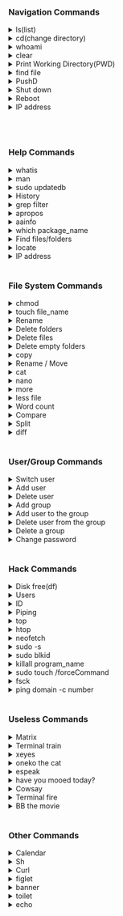### Navigation Commands

<details>
<summary>ls(list)</summary>
Use to list out the directory.
<pre>
eg: ls 
    ls -l (long)
    ls -a (all file)
</pre>
</details>

<details>
<summary>cd(change directory)</summary>
Use to change the directory
<pre>
eg: cd education
</pre>
</details>

<details>
<summary>whoami</summary>
Use to display the current user
<pre>
eg: whoami
</pre>
</details>

<details>
<summary>clear</summary>
Use to clear the screen.
<pre>
eg: clear
</pre>
</details>

<details>
<summary>Print Working Directory(PWD)</summary>
Use to display the path of current directory.
<pre>
eg: pwd
</pre>
</details>

<details>
<summary>find file</summary>
To print out the extension of the file.
<pre>
eg: file filename
</pre>
</details>

<details>
<summary>PushD</summary>
Used to push a new layer of directory over the current directory.
Useful with the popd command.
<pre>
eg: pushd /folder1/folder2/folder3
    popd 
</pre>
</details>

<details>
<summary>Shut down</summary>
Use to Shut down
<pre>
eg: sudo shutdown -r 15
    //reboot the system in 15 minutes
    sudo shutdown -c
    //cancel the count down
    sudo shutdown -h now
    //shut down the system
    
</pre>
</details>

<details>
<summary>Reboot</summary>
Use to Reboot
<pre>
eg: sudo reboot
</pre>
</details>

<details>
<summary>IP address</summary>
Use to check the ip, including address.
<pre>
eg: ip a
</pre>
</details>

<br/><br/>

### Help Commands

<details>
<summary>whatis</summary>
used to print a small description about the command.
<pre>
eg: whatis ls
</pre>
</details>

<details>
<summary>man</summary>
Use to pull out the manual for the given command
<pre>
eg: man htop
    man nano
    man neofetch
    man man
</pre>
</details>

<details>
<summary>sudo updatedb</summary>
used to update the data-base of locate command.
<pre>
eg: sudo updatedb
</pre>
</details>

<details>
<summary>History</summary>
Use to display the command history
<pre>
eg: history
</pre>
</details>

<details>
<summary>grep filter</summary>
Use to filter-out, and search the command result.
Useful with piping
<pre>
eg: history | grep cd
</pre>
</details>

<details>
<summary>apropos</summary>
used to list and display all the commands related to the given tag.
<pre>
eg: apropos date
    apropos file
</pre>
</details>

<details>
<summary>aainfo</summary>
used to list the basic details about the screen and etc..
<pre>
eg: aainfo
</pre>
</details>

<details>
<summary>which package_name</summary>
which display the path to the package.
<pre>
eg: sudo which google-chrome
    which cat
</pre>
</details>

<details>
<summary>Find files/folders</summary>
Use to find and display the file or folder.
<pre>
eg: find filename
    find . -iname A.txt
</pre>
</details>

<details>
<summary>locate</summary>
Used to locate the exe file of the given command/file/program etc...
<pre>
eg: locate fileName
</pre>
</details>
<details>
<summary>IP address</summary>
Used to display network address.
<pre>
eg: ip addr
</pre>
</details>
<br/>

### File System Commands

<details>
<summary>chmod</summary>
Use to change the permissions to file
chmod [-R][who][+,-,=][permission]filename
<pre>
-R: recursive, allow to effect everything under that folder
who: u -> user, g ->group, o ->others a ->all
+ -> add permission
- -> remove permission
== -> assign permission
permission : w -> write, r -> read, x -> execute
eg: chmod a+w file.txt (all users can write to the file.txt)
    chmod -R g+x folder (all groups can execute all the files in the folder)
    chmod g+w, o-rw, a+x file.txt (dealing with multiple permissions)
</pre>
</details>

<details>   
<summary>touch file_name</summary>
Use to create file.
<pre>
eg: touch file.txt
    touch file1 file2 fileN
</pre>
</details>

<details>
<summary>Rename</summary>
Use to rename files.
<pre>
eg: mv file1name file2name
</pre>
</details>

<details>
<summary>Delete folders</summary>
Use to rename folders.
<pre>
eg: rmdir foldername
    // only work if the folder has nothing on it.
    rm -r foldername 
    // if the folder has something.
</pre>
</details>

<details>
<summary>Delete files</summary>
Use to delete files.
<pre>
eg: rm filename
    rm * (remove all files)
    rm *.png (remove all png files)
    rm firstName* (remove all files starts with the firstName)
    rm -r folder (remove folder)
</pre>
</details>

<details>
<summary>Delete empty folders</summary>
used to delete folders which don't have  any content in it.
<pre>
eg: rmdir folderName
</pre>
</details>

<details>
<summary>copy</summary>
used to copy a file.
<pre>
eg: cp file1Path file2Path
    cp fileName  newFileName
</pre>
</details>

<details>
<summary>Rename / Move</summary>
used to rename and move file and folders.
<pre>
eg: mv oldFile newFile (the oldFile will get rewrites by the newFile)
</pre>
</details>

<details>
<summary>cat</summary>
Cat read, write, and display the content into the terminal
(text files)
<pre>
eg: // read file
    cat /etc/fstab
    cat file_path
    // write file
    cat >> filename (append content)
    cat > filename (rewrite the file)
    type the content
    // concatenate files
    cat fileone filetwo
    cat fileone.txt >> filetwo.txt (append content)
    cat fileone.txt > filetwo.txt (rewrite the file)
</pre>
</details>

<details>
<summary>nano</summary>
nano is a text editor in linux.
(text files)
<pre>
eg: // read/write file
    nano /etc/fstab
    nano file_path
    nano fileName
</pre>
</details>

<details>
<summary>more</summary>
more is an predecessor of less.
<pre>
eg: more fileName
</pre>
</details>

<details>
<summary>less file</summary>
Use to display text content to the screen,
like cat but it is more easy to hover over long texts,
'Q' to exit.
<pre>
eg: less file.txt
</pre>
</details>

<details>
<summary>Word count</summary>
Return the word count with in the file given.
<pre>
eg: wc fileName
</pre>
</details>

<details>
<summary>Compare</summary>
Compare two files and return the result.
<pre>
eg: cmp file1 file2
</pre>
</details>

<details>
<summary>Split</summary>
Split is used to make a copy of the file at the instance.
<pre>
eg: split fileName
</pre>
</details>

<details>
<summary>diff</summary>
Return the differences two files.
<pre>
eg: diff file1 file2
</pre>
</details>

<br/>

### User/Group Commands

<details>
<summary>Switch user</summary>
Use to switch between users
<pre>
eg: su user2
    cd ~
    exit
    su user1
    cd ~
    exit
</pre>
</details>

<details>
<summary>Add user</summary>
Use to add new user.
<pre>
eg: adduser name
</pre>
</details>

<details>
<summary>Delete user</summary>
Use to delete a user.
<pre>
eg: deluser name
</pre>
</details>

<details>
<summary>Add group</summary>
Use to add new group
<pre>
eg: addgroup groupname
</pre>
</details>

<details>
<summary>Add user to the group</summary>
Use to add user to a specific group.
<pre>
eg: usermod -a -G groupname username
</pre>
</details>

<details>
<summary>Delete user from the group</summary>
Use to remove user form certain group.
<pre>
eg: gpasswd -d username groupname
</pre>
</details>

<details>
<summary>Delete a group</summary>
Use to delete a group
<pre>
eg: delgroup groupname
</pre>
</details>

<details>
<summary>Change password</summary>
Use to change the password
<pre>
eg: passwd username
    passwd
</pre>
</details>
<br/>

### Hack Commands

<details>
<summary>Disk free(df)</summary>
Use to check the disk status,
<pre>
eg: df
    df -h
</pre>
</details>

<details>
<summary>Users</summary>
Use to display the users logged into the system.
<pre>
eg: users
</pre>
</details>

<details>
<summary>ID</summary>
Use to display the id numbers of the user.
<pre>
eg: id
    id -un
</pre>
</details>

<details>
<summary>Piping</summary>
Use one command on another command.
<pre>
eg: history | less
    ls -la /> file.txt
</pre>
</details>

<details>
<summary>top</summary>
Use to display the background tasks
<pre>
eg: top
</pre>
</details>

<details>
<summary>htop</summary>
Use to display the background tasks running on the system
<pre>
eg: htop
</pre>
</details>

<details>
<summary>neofetch</summary>
Use to display basic info about the system
<pre>
eg: neofetch
</pre>
</details>

<details>
<summary>sudo -s</summary>
extend the sudo, and lock the terminal to the root.
type exit to exit begin a root user. 
<pre>
eg: sudo -s
    apt-get update
    apt-get upgrade
</pre>
</details>

<details>
<summary>sudo blkid</summary>
Use to list all the drives on the system
with the UUID and TYPE
<pre>
eg: sudo blkid
</pre>
</details>

<details>
<summary>killall program_name</summary>
To kill the program
<pre>
eg: killall chrome
</pre>
</details>

<details>
<summary>sudo touch /forceCommand</summary>
Use to create a flag file (file which execute on boot).
useful for run scripts on startup.
<pre>
eg: sudo touch /forcefsck
</pre>
</details>

<details>
<summary>fsck</summary>
Use to check the files, similar to chkdsk in windows.
file system check
<pre>
eg: sudo fsck
</pre>
</details>

<details>
<summary>ping domain -c number</summary>
ping is used to check internet connection
<pre>
eg: ping www.google.com 
    ping www.google.com -c 3
</pre>
</details>

<br/>

### Useless Commands

<details>
<summary>Matrix</summary>
Use to display the matrix effects
<pre>
eg: cmatrix
    cmatrix -a
    cmatrix -b
    cmatrix -B
    cmatrix -r
    etc..
</pre>
</details>

<details>
<summary>Terminal train</summary>
Use to display a moving train
<pre>
eg: sl
    sl -a
    sl -s
    etc...
</pre>
</details>

<details>
<summary>xeyes</summary>
Use to display two eyes on the monitor
<pre>
eg: xeyes
</pre>
</details>

<details>
<summary>oneko the cat</summary>
Use to display a cat chasing the cursor.
<pre>
eg: oneko
</pre>
</details>

<details>
<summary>espeak</summary>
Use to speak the following text
<pre>
eg: espeak hello
</pre>
</details>

<details>
<summary>have you mooed today?</summary>
Use to display a cow
<pre>
eg: apt-get moo
                 (__)
                 (oo)
           /------\/
          / |    ||
         *  /\---/\
            ~~   ~~
            
..."Have you mooed today?"...
</pre>
</details>

<details>
<summary>Cowsay</summary>
Use to display a dialogs
<pre>
eg: cowsay happy
 _______
< happy >
 -------
        \   ^__^
         \  (oo)\_______
            (__)\       )\/\
                ||----w |
                ||     ||
                
   cowthink happy
    _______
   ( happy )
    -------
           o   ^__^
            o  (oo)\_______
               (__)\       )\/\
                   ||----w |
                   ||     ||
   cowsay -f ghostbusters who you gonna call
   cowsay -f dragon-and-cow "message"
  
</pre>
</details>

<details>
<summary>Terminal fire</summary>
Use to display a fire
<pre>
eg: aafire
</pre>
</details>

<details>
<summary>BB the movie</summary>
Use to display the text give in screen
<pre>
eg: bb
</pre>
</details>

<br/>

### Other Commands

<details>
<summary>Calendar </summary>
Used to display a simple calendar.
<pre>
eg: cal
</pre>
</details>

<details>
<summary>Sh</summary>
Used to open a temporary sh file
<pre>
eg: sh
</pre>
</details>

<details>
<summary>Curl</summary>
Used to display html of the given url.
C-url
<pre>
eg: curl https://google.com
    curl https://github.com/AbhilashTUofficial
</pre>
</details>

<details>
<summary>figlet</summary>
Use to display the text give in screen
<pre>
eg: figlet this is cool
</pre>
</details>

<details>
<summary>banner</summary>
Use to display the text give in screen
<pre>
eg: banner this is cool
</pre>
</details>

<details>
<summary>toilet</summary>
Use to display the text give in screen
<pre>
eg: toilet this is cool
    toilet -f mono12
    toilet -F metal
    toilet -f mono12
    A
        ▄▄
       ████
       ████
      ██  ██
      ██████
     ▄██  ██▄
     ▀▀    ▀▀

    etc...
</pre>
</details>

<details>
<summary>echo</summary>
Use to display the text give in screen
<pre>
eg: echo hello world!!!
</pre>
</details>

<br/>

